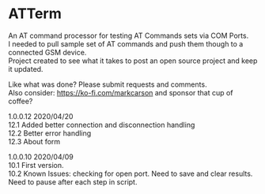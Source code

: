 # ATTerm
An AT command processor for testing AT Commands sets via COM Ports.</br>
I needed to pull sample set of AT commands and push them though to a connected GSM device.</br>
Project created to see what it takes to post an open source project and keep it updated.</br>

Like what was done? Please submit requests and comments.</br> 
Also consider: https://ko-fi.com/markcarson and sponsor that cup of coffee?</br>

1.0.0.12 2020/04/20</br>
12.1 Added better connection and disconnection handling</br>
12.2 Better error handling</br>
12.3 About form</br>

1.0.0.10 2020/04/09</br>
10.1 First version.</br>
10.2 Known Issues: checking for open port. Need to save and clear results. Need to pause after each step in script.</br>
